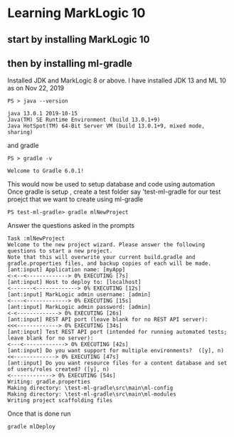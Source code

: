 # Learning MarkLogic 10

## start by installing MarkLogic 10

## then by installing ml-gradle

Installed JDK and MarkLogic 8 or above.
I have installed JDK 13 and ML 10 as on Nov 22, 2019

    PS > java --version

    java 13.0.1 2019-10-15
    Java(TM) SE Runtime Environment (build 13.0.1+9)
    Java HotSpot(TM) 64-Bit Server VM (build 13.0.1+9, mixed mode, sharing)

and gradle

    PS > gradle -v

    Welcome to Gradle 6.0.1!

This would now be used to setup database and code using automation
Once gradle is setup , create a test folder say 'test-ml-gradle for our test proejct that we want to create using ml-gradle

    PS test-ml-gradle> gradle mlNewProject

Answer the questions asked in the prompts

    Task :mlNewProject
    Welcome to the new project wizard. Please answer the following questions to start a new project.
    Note that this will overwrite your current build.gradle and gradle.properties files, and backup copies of each will be made.
    [ant:input] Application name: [myApp]
    <-<--<-------------> 0% EXECUTING [7s]
    [ant:input] Host to deploy to: [localhost]
    <-------<-------------> 0% EXECUTING [12s]
    [ant:input] MarkLogic admin username: [admin]
    <----<-------------> 0% EXECUTING [15s]
    [ant:input] MarkLogic admin password: [admin]
    <-<-------------> 0% EXECUTING [26s]
    [ant:input] REST API port (leave blank for no REST API server):
    <<<-------------> 0% EXECUTING [34s]
    [ant:input] Test REST API port (intended for running automated tests; leave blank for no server):
    <---<-------------> 0% EXECUTING [42s]
    [ant:input] Do you want support for multiple environments?  ([y], n)
    <<-------------> 0% EXECUTING [47s]
    [ant:input] Do you want resource files for a content database and set of users/roles created? ([y], n)
    <-------------> 0% EXECUTING [54s]
    Writing: gradle.properties
    Making directory: \test-ml-gradle\src\main\ml-config
    Making directory: \test-ml-gradle\src\main\ml-modules
    Writing project scaffolding files

Once that is done run

    gradle mlDeploy
